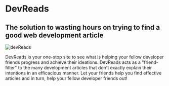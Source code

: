 # DevReads

## The solution to wasting hours on trying to find a good web development article

![devReads](https://github.com/Axolotlcoding/devReads/assets/49956464/cab9c440-1faa-4dc6-ba34-1d0fdb03d796)

DevReads is your one-stop site to see what is helping your fellow developer friends progress and achieve their ideations.
DevReads acts as a "friend-filter" to the many development articles that don't exactly explain their intentions in an efficacious manner.
Let your friends help you find effective articles and in turn, help your fellow developer friends out!

